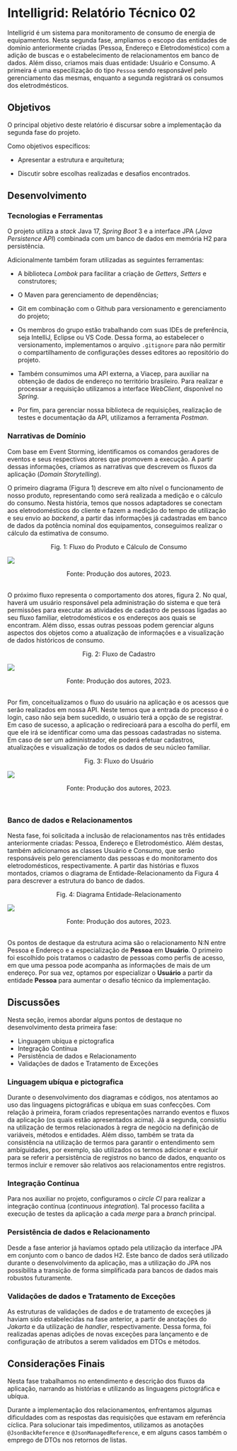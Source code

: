 # Intelligrid: Relatório Técnico 02

Intelligrid é um sistema para monitoramento de consumo de energia de equipamentos. Nesta segunda fase, ampliamos o escopo das entidades de domínio anteriormente criadas (Pessoa, Endereço e Eletrodoméstico) com a adição de buscas e o estabelecimento de relacionamentos em banco de dados. Além disso, criamos mais duas entidade: Usuário e Consumo. A primeira é uma especilização do tipo `Pessoa` sendo responsável pelo gerenciamento das mesmas, enquanto a segunda registrará os consumos dos eletrodmésticos.

## Objetivos

O principal objetivo deste relatório é discursar sobre a implementação da segunda fase do projeto.

Como objetivos específicos:

- Apresentar a estrutura e arquitetura;

- Discutir sobre escolhas realizadas e desafios encontrados.

## Desenvolvimento

### Tecnologias e Ferramentas

O projeto utiliza a *stack* Java 17, *Spring Boot* 3 e a interface JPA (*Java Persistence API*) combinada com um banco de dados em memória H2 para persistência. 

Adicionalmente também foram utilizadas as seguintes ferramentas:

- A biblioteca *Lombok* para facilitar a criação de *Getters*, *Setters* e construtores;

- O Maven para gerenciamento de dependências;

- Git em combinação com o Github para versionamento e gerenciamento do projeto;

- Os membros do grupo estão trabalhando com suas IDEs de preferência, seja IntelliJ, Eclipse ou VS Code. Dessa forma, ao estabelecer o versionamento, implementamos o arquivo `.gitignore` para não permitir o compartilhamento de configurações desses editores ao repositório do projeto.

- Também consumimos uma API externa, a Viacep, para auxiliar na obtenção de dados de endereço no território brasileiro. Para realizar e processar a requisição utilizamos a interface *WebClient*, disponível no *Spring*.

- Por fim, para gerenciar nossa biblioteca de requisições, realização de testes e documentação da API, utilizamos a ferramenta *Postman*.

### Narrativas de Domínio

Com base em Event Storming, identificamos os comandos geradores de eventos e seus respectivos atores que promovem a execução. A partir dessas informações, criamos as narrativas que descrevem os fluxos da aplicação (*Domain Storytelling*).

O primeiro diagrama (Figura 1) descreve em alto nível o funcionamento de nosso produto, representando como será realizada a medição e o cálculo do consumo. Nesta história, temos que nossos adaptadores se conectam aos eletrodomésticos do cliente e fazem a medição do tempo de utilização e seu envio ao *backend*, a partir das informações já cadastradas em banco de dados da potência nominal dos equipamentos, conseguimos realizar o cálculo da estimativa de consumo.

<center>Fig. 1: Fluxo do Produto e Cálculo de Consumo</center>

![](imgs/calculo_consumo.png)

<center>Fonte: Produção dos autores, 2023.</center>
<br>

O próximo fluxo representa o comportamento dos atores, figura 2. No qual, haverá um usuário responsável pela administração do sistema e que terá permissões para executar as atividades de cadastro de pessoas ligadas ao seu fluxo familiar, eletrodomésticos e os endereços aos quais se encontram. Além disso, essas outras pessoas podem gerenciar alguns aspectos dos objetos como a atualização de informações e a visualização de dados históricos de consumo.

<center>Fig. 2: Fluxo de Cadastro</center>

![](imgs/fluxo_cadastro.png)

<center>Fonte: Produção dos autores, 2023.</center>
<br>

Por fim, conceitualizamos o fluxo do usuário na aplicação e os acessos que serão realizados em nossa API. Neste temos que a entrada do processo é o login, caso não seja bem sucedido, o usuário terá a opção de se registrar. Em caso de sucesso, a aplicação o redirecioará para a escolha do perfil, em que ele irá se identificar como uma das pessoas cadastradas no sistema. Em caso de ser um administrador, ele poderá efetuar cadastros, atualizações e visualização de todos os dados de seu núcleo familiar.

<p align="center">Fig. 3: Fluxo do Usuário</p>

![](imgs/fluxo_usuario.png)

<p align="center">Fonte: Produção dos autores, 2023.</p>
<br>

### Banco de dados e Relacionamentos

Nesta fase, foi solicitada a inclusão de relacionamentos nas três entidades anteriormente criadas: Pessoa, Endereço e Eletrodoméstico. Além destas, também adicionamos as classes Usuário e Consumo, que serão responsáveis pelo gerenciamento das pessoas e do monitoramento dos eletrodomésticos, respectivamente. A partir das histórias e fluxos montados, criamos o diagrama de Entidade-Relacionamento da Figura 4 para descrever a estrutura do banco de dados.

<center>Fig. 4: Diagrama Entidade-Relacionamento</center>

![](imgs/Diagrama_ER.png)

<center>Fonte: Produção dos autores, 2023.</center>
<br>

Os pontos de destaque da estrutura acima são o relacionamento N:N entre Pessoa e Endereço e a especialização de **Pessoa** em **Usuário**. O primeiro foi escolhido pois tratamos o cadastro de pessoas como perfis de acesso, em que uma pessoa pode acompanha as informações de mais de um endereço. Por sua vez, optamos por especializar o **Usuário** a partir da entidade **Pessoa** para aumentar o desafio técnico da implementação.

## Discussões

Nesta seção, iremos abordar alguns pontos de destaque no desenvolvimento desta primeira fase:

- Linguagem ubíqua e pictografica
- Integração Contínua
- Persistência de dados e Relacionamento
- Validações de dados e Tratamento de Exceções

### Linguagem ubíqua e pictografica

Durante o desenvolvimento dos diagramas e códigos, nos atentamos ao uso das linguagens pictográficas e ubíqua em suas confecções. Com relação à primeira, foram criados representações narrando eventos e fluxos da aplicação (os quais estão apresentados acima). Já a segunda, consistiu na utilização de termos relacionados à regra de negócio na definição de variáveis, métodos e entidades. Além disso, também se trata da consistência na utilização de termos para garantir o entendimento sem ambíguidades, por exemplo, são utilizados os termos adicionar e excluir para se referir a persistência de registros no banco de dados, enquanto os termos incluir e remover são relativos aos relacionamentos entre registros.

### Integração Contínua

Para nos auxiliar no projeto, configuramos o *circle CI* para realizar a integração contínua (*continuous integration*). Tal processo facilita a execução de testes da aplicação a cada *merge* para a *branch* principal.

### Persistência de dados e Relacionamento

Desde a fase anterior já havíamos optado pela utilização da interface JPA em conjunto com o banco de dados H2. Este banco de dados será utilizado durante o desenvolvimento da aplicação, mas a utilização do JPA nos possibilita a transição de forma simplificada para bancos de dados mais robustos futuramente.

### Validações de dados e Tratamento de Exceções

As estruturas de validações de dados e de tratamento de exceções já haviam sido estabelecidas na fase anterior, a partir de anotações do *Jakarta* e da utilização de *handler*, respectivamente. Dessa forma, foi realizadas apenas adições de novas exceções para lançamento e de configuração de atributos a serem validados em DTOs e métodos.

## Considerações Finais

Nesta fase trabalhamos no entendimento e descrição dos fluxos da aplicação, narrando as histórias e utilizando as linguagens pictográfica e ubíqua.

Durante a implementação dos relacionamentos, enfrentamos algumas dificuldades com as respostas das requisições que estavam em referência cíclica. Para solucionar tais impedimentos, utilizamos as anotações `@JsonBackReference` e `@JsonManagedReference`, e em alguns casos também o emprego de DTOs nos retornos de listas.




